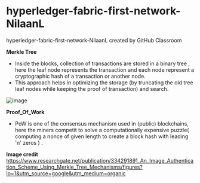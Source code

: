 # hyperledger-fabric-first-network-NilaanL
hyperledger-fabric-first-network-NilaanL created by GitHub Classroom

**Merkle Tree**
- Inside the blocks, collection of transactions are stored in a binary tree , here the leaf node represents the transaction and each node represent a cryptographic hash of a transaction or another node.
- This approach helps in optimizing the storage (by truncating the old tree leaf nodes while keeping the proof of transaction) and search.

![image](https://user-images.githubusercontent.com/46640506/140753100-41cde265-d487-4693-b755-2333b022a4fc.png)

**Proof_Of_Work**
- PoW is one of the consensus mechanism used in (public) blockchains, here the miners competit to solve a computationally expensive puzzle( computing a nonce of given length to create a block hash with leading 'n' zeros ) .

**Image credit**
https://www.researchgate.net/publication/334291891_An_Image_Authentication_Scheme_Using_Merkle_Tree_Mechanisms/figures?lo=1&utm_source=google&utm_medium=organic
